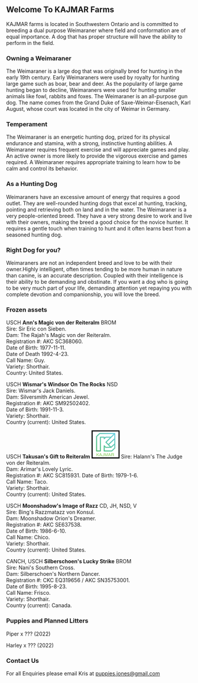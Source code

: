 ## Welcome To KAJMAR Farms

KAJMAR farms is located in Southwestern Ontario and is committed to breeding a dual purpose Weimaraner where field and conformation are of equal importance. A dog that has proper structure will have the ability to perform in the field.

### Owning a Weimaraner

The Weimaraner is a large dog that was originally bred for hunting in the early 19th century. Early Weimaraners were used by royalty for hunting large game such as boar, bear and deer. As the popularity of large game hunting began to decline, Weimaraners were used for hunting smaller animals like fowl, rabbits and foxes.
The Weimaraner is an all-purpose gun dog. The name comes from the Grand Duke of Saxe-Weimar-Eisenach, Karl August, whose court was located in the city of Weimar in Germany.

### Temperament

The Weimaraner is an energetic hunting dog, prized for its physical endurance and stamina, with a strong, instinctive hunting abilities.  A Weimaraner requires frequent exercise and will appreciate games and play. An active owner is more likely to provide the vigorous exercise and games required. A Weimaraner requires appropriate training to learn how to be calm and control its behavior.

### As a Hunting Dog

Weimaraners have an excessive amount of energy that requires a good outlet. They are well-rounded hunting dogs that excel at hunting, tracking, pointing and retrieving both on land and in the water. The Weimaraner is a very people-oriented breed. They have a very strong desire to work and live with their owners, making the breed a good choice for the novice hunter. It requires a gentle touch when training to hunt and it often learns best from a seasoned hunting dog.

### Right Dog for you?
Weimaraners are not an independent breed and love to be with their owner.Highly intelligent, often times tending to be more human in nature than canine, is an accurate description. Coupled with their intelligence is their ability to be demanding and obstinate. If you want a dog who is going to be very much part of your life, demanding attention yet repaying you with complete devotion and companionship, you will love the breed.

### Frozen assets

USCH **Ann's Magic von der Reiteralm** BROM  
Sire: Sir Eric con Sieben.  
Dam: The Rajah's Magic von der Reiteralm.  
Registration #: AKC SC368060.  
Date of Birth: 1977-11-11.  
Date of Death 1992-4-23.  
Call Name: Guy.  
Variety: Shorthair.  
Country: United States.  

USCH **Wismar's Windsor On The Rocks** NSD  
Sire: Wismar's Jack Daniels.  
Dam: Silversmith American Jewel.  
Registration #: AKC SM92502402.  
Date of Birth: 1991-11-3.  
Variety: Shorthair.  
Country (current): United States.  

USCH **Takusan's Gift to Reiteralm**  <img src="assets/images/krislogo.png" class="img-responsive" alt="" style="width:70px;height:70px;border:3px solid black">
Sire: Halann's The Judge von der Reiteralm.   
Dam: Arimar's Lovely Lyric.   
Registration #: AKC SC815931. 
Date of Birth: 1979-1-6.  
Call Name: Taco.  
Variety: Shorthair.  
Country (current): United States.  

USCH **Moonshadow's Image of Razz** CD, JH, NSD, V  
Sire: Bing's Razzmatazz von Konsul.  
Dam: Moonshadow Orion's Dreamer.  
Registration #: AKC SE637538.  
Date of Birth: 1986-6-10.  
Call Name: Chico.  
Variety: Shorthair.  
Country (current): United States.  

CANCH, USCH **Silberschoen's Lucky Strike** BROM  
Sire: Nani's Southern Cross.  
Dam: Silberschoen's Northern Dancer.  
Registration #: CKC EQ319656 / AKC SN35753001.  
Date of Birth: 1995-8-23.  
Call Name: Frisco.  
Variety: Shorthair.  
Country (current): Canada.  

### Puppies and Planned Litters

Piper x ??? (2022)

Harley x ??? (2022)

### Contact Us
For all Enquiries please email Kris at puppies.jones@gmail.com

